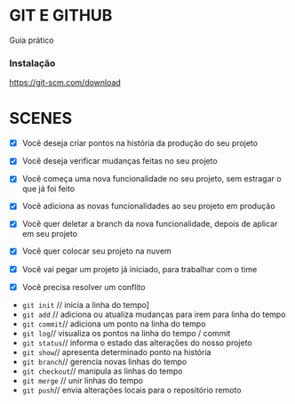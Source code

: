 # GIT E GITHUB

Guia prático

### Instalação

https://git-scm.com/download

# SCENES

- [x] Você deseja criar pontos na história da produção do seu projeto
- [x] Você deseja verificar mudanças feitas no seu projeto

- [x] Você começa uma nova funcionalidade no seu projeto, sem estragar o que já foi feito
- [x] Você adiciona as novas funcionalidades ao seu projeto em produção
- [x] Você quer deletar a branch da nova funcionalidade, depois de aplicar em seu projeto

- [x] Você quer colocar seu projeto na nuvem

- [x] Você vai pegar um projeto já iniciado, para trabalhar com o time
- [x] Você precisa resolver um conflito

* `git init` // inicia a linha do tempo]
* `git add` // adiciona ou atualiza mudanças para irem para linha do tempo
* `git commit`// adiciona um ponto na linha do tempo
* `git log`// visualiza os pontos na linha do tempo / commit
* `git status`// informa o estado das alterações do nosso projeto
* `git show`// apresenta determinado ponto na história
* `git branch`// gerencia novas linhas do tempo
* `git checkout`// manipula as linhas do tempo
* `git merge` // unir linhas do tempo
* `git push`// envia alterações locais para o repositório remoto